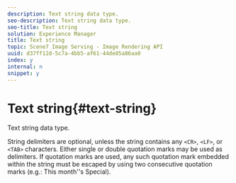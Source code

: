 ```yaml
---
description: Text string data type.
seo-description: Text string data type.
seo-title: Text string
solution: Experience Manager
title: Text string
topic: Scene7 Image Serving - Image Rendering API
uuid: d37ff12d-5c7a-4bb5-af61-44de85a86aa0
index: y
internal: n
snippet: y
---
```


# Text string{#text-string}

Text string data type.

 String delimiters are optional, unless the string contains any `<CR>`, `<LF>`, or `<TAB>` characters. Either single or double quotation marks may be used as delimiters. If quotation marks are used, any such quotation mark embedded within the string must be escaped by using two consecutive quotation marks (e.g.: This month''s Special). 